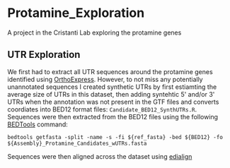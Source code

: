 # Protamine_Exploration
A project in the Cristanti Lab exploring the protamine genes

## UTR Exploration
We first had to extract all UTR sequences around the protamine genes identified using [OrthoExpress](https://github.com/dthorburn/OrthoExpress). However, to not miss any potentially unannotated sequences I created synthetic UTRs by first estiamting the average size of UTRs in this dataset, then adding syntehtic 5' and/or 3' UTRs when the annotation was not present in the GTF files and converts coordiates into BED12 format files: ```Candidate_BED12_SynthUTRs.R```.  
Sequences were then extracted from the BED12 files using the following [BEDTools](https://bedtools.readthedocs.io/en/latest/) command:
```
bedtools getfasta -split -name -s -fi ${ref_fasta} -bed ${BED12} -fo ${Assembly}_Protamine_Candidates_wUTRs.fasta
```
Sequences were then aligned across the dataset using [edialign](https://bioinformaticshome.com/tools/msa/descriptions/edialign.html)
